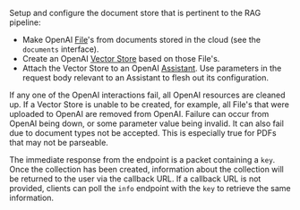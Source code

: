 Setup and configure the document store that is pertinent to the RAG
pipeline:

* Make OpenAI
  [File](https://platform.openai.com/docs/api-reference/files)'s from
  documents stored in the cloud (see the `documents` interface).
* Create an OpenAI [Vector
  Store](https://platform.openai.com/docs/api-reference/vector-stores)
  based on those File's.
* Attach the Vector Store to an OpenAI
  [Assistant](https://platform.openai.com/docs/api-reference/assistants). Use
  parameters in the request body relevant to an Assistant to flesh out
  its configuration.

If any one of the OpenAI interactions fail, all OpenAI resources are
cleaned up. If a Vector Store is unable to be created, for example,
all File's that were uploaded to OpenAI are removed from
OpenAI. Failure can occur from OpenAI being down, or some parameter
value being invalid. It can also fail due to document types not be
accepted. This is especially true for PDFs that may not be parseable.

The immediate response from the endpoint is a packet containing a
`key`. Once the collection has been created, information about the
collection will be returned to the user via the callback URL. If a
callback URL is not provided, clients can poll the `info` endpoint
with the `key` to retrieve the same information.
